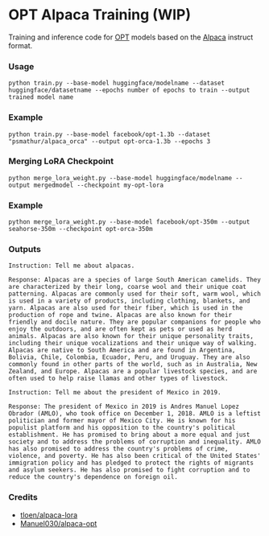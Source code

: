 # OPT Alpaca Training (WIP)

Training and inference code for [OPT](https://ai.facebook.com/blog/democratizing-access-to-large-scale-language-models-with-opt-175b/) models based on the [Alpaca](https://crfm.stanford.edu/2023/03/13/alpaca.html) instruct format.
### Usage
```
python train.py --base-model huggingface/modelname --dataset huggingface/datasetname --epochs number of epochs to train --output trained model name
```
### Example
```
python train.py --base-model facebook/opt-1.3b --dataset "psmathur/alpaca_orca" --output opt-orca-1.3b --epochs 3
```

### Merging LoRA Checkpoint
```
python merge_lora_weight.py --base-model huggingface/modelname --output mergedmodel --checkpoint my-opt-lora
```
### Example
```
python merge_lora_weight.py --base-model facebook/opt-350m --output seahorse-350m --checkpoint opt-orca-350m
```



### Outputs
```
Instruction: Tell me about alpacas.

Response: Alpacas are a species of large South American camelids. They are characterized by their long, coarse wool and their unique coat patterning. Alpacas are commonly used for their soft, warm wool, which is used in a variety of products, including clothing, blankets, and yarn. Alpacas are also used for their fiber, which is used in the production of rope and twine. Alpacas are also known for their friendly and docile nature. They are popular companions for people who enjoy the outdoors, and are often kept as pets or used as herd animals. Alpacas are also known for their unique personality traits, including their unique vocalizations and their unique way of walking. Alpacas are native to South America and are found in Argentina, Bolivia, Chile, Colombia, Ecuador, Peru, and Uruguay. They are also commonly found in other parts of the world, such as in Australia, New Zealand, and Europe. Alpacas are a popular livestock species, and are often used to help raise llamas and other types of livestock.
```

```
Instruction: Tell me about the president of Mexico in 2019.

Response: The president of Mexico in 2019 is Andres Manuel Lopez Obrador (AMLO), who took office on December 1, 2018. AMLO is a leftist politician and former mayor of Mexico City. He is known for his populist platform and his opposition to the country's political establishment. He has promised to bring about a more equal and just society and to address the problems of corruption and inequality. AMLO has also promised to address the country's problems of crime, violence, and poverty. He has also been critical of the United States' immigration policy and has pledged to protect the rights of migrants and asylum seekers. He has also promised to fight corruption and to reduce the country's dependence on foreign oil.
``` 

### Credits
- [tloen/alpaca-lora](https://github.com/tloen/alpaca-lora)
- [Manuel030/alpaca-opt](https://github.com/Manuel030/alpaca-opt)
